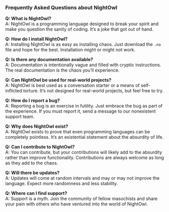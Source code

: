 ### Frequently Asked Questions about NightOwl

**Q: What is NightOwl?**  
A: NightOwl is a programming language designed to break your spirit and make you question the sanity of coding. It’s a joke that got out of hand.

**Q: How do I install NightOwl?**  
A: Installing NightOwl is as easy as installing chaos. Just download the `.no` file and hope for the best. Installation might or might not work.

**Q: Is there any documentation available?**  
A: Documentation is intentionally vague and filled with cryptic instructions. The real documentation is the chaos you’ll experience.

**Q: Can NightOwl be used for real-world projects?**  
A: NightOwl is best used as a conversation starter or a means of self-inflicted torture. It’s not designed for real-world projects, but feel free to try.

**Q: How do I report a bug?**  
A: Reporting a bug is an exercise in futility. Just embrace the bug as part of the experience. If you must report it, send a message to our nonexistent support team.

**Q: Why does NightOwl exist?**  
A: NightOwl exists to prove that even programming languages can be completely pointless. It’s an existential statement about the absurdity of life.

**Q: Can I contribute to NightOwl?**  
A: You can contribute, but your contributions will likely add to the absurdity rather than improve functionality. Contributions are always welcome as long as they add to the chaos.

**Q: Will there be updates?**  
A: Updates will come at random intervals and may or may not improve the language. Expect more randomness and less stability.

**Q: Where can I find support?**  
A: Support is a myth. Join the community of fellow masochists and share your pain with others who have ventured into the world of NightOwl.
